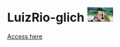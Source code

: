 # LuizRio-glich <img src="images/thumbs/06.jpg" width="60">

<a href="https://luizrio.github.io/LuizRio-glich/" target="_blank">Access here</a>
